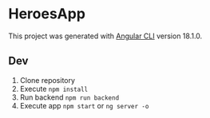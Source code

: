 # HeroesApp

This project was generated with [Angular CLI](https://github.com/angular/angular-cli) version 18.1.0.

## Dev
1. Clone repository
2. Execute ```npm install```
3. Run backend ```npm run backend```
4. Execute app ```npm start``` or ```ng server -o``` 
